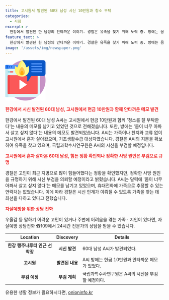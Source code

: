 ```yaml
---
title: 고시원서 발견된 60대 남성 시신 10만원과 청소 부탁
categories:
  - 사회
excerpt: >
  한강에서 발견된 한 남성의 안타까운 이야기. 경찰은 유족을 찾기 위해 노력 중. 방에는 몸이 너무 아파 살고 싶지 않다는 메모가 발견됐고, 현금 10만원과 함께 방에 두고 간 것으로 추정. 고시원 관계자에게 청소를 잘 부탁한다는 쪽지도 남겼다. A씨는 지병으로 힘들어하며 고시원에서 혼자 지냈고, 가족이나 친지와의 연락처도 없었다. 유족 발견을 위해 시신을 부검할 예정. 24시간 상담을 받을 수 있는 자살예방 상담전화 ☎109가 있다.
feature_text: >
  한강에서 발견된 한 남성의 안타까운 이야기. 경찰은 유족을 찾기 위해 노력 중. 방에는 몸이 너무 아파 살고 싶지 않다는 메모가 발견됐고, 현금 10만원과 함께 방에 두고 간 것으로 추정. 고시원 관계자에게 청소를 잘 부탁한다는 쪽지도 남겼다. A씨는 지병으로 힘들어하며 고시원에서 혼자 지냈고, 가족이나 친지와의 연락처도 없었다. 유족 발견을 위해 시신을 부검할 예정. 24시간 상담을 받을 수 있는 자살예방 상담전화 ☎109가 있다.
image: '/assets/img/newspaper.png'
---
```


<p><img src="/assets/img/news.png" alt="rentncar 속보" /></p>

<p><b><span style="color: #ee2323;">한강에서 시신 발견된 60대 남성, 고시원에서 현금 10만원과 함께 안타까운 메모 발견</span></b></p>

<p>한강에서 발견된 60대 남성 A씨는 고시원에서 현금 10만원과 함께 '청소를 잘 부탁한다'는 내용의 메모를 남기고 있었던 것으로 전해졌습니다. 또한, 방에는 '몸이 너무 아파서 살고 싶지 않다'는 내용의 메모도 발견되었습니다. A씨는 가족이나 친지와 교류 없이 고시원에서 혼자 살아왔으며, 기초생활수급 대상자였습니다. 경찰은 A씨의 지문을 확보하여 유족을 찾고 있으며, 국립과학수사연구원은 A씨의 시신을 부검할 예정입니다.</p>

<p data-ke-size="size16"></p>

<p><b><span style="color: #ee2323;">고시원에서 혼자 살아온 60대 남성, 힘든 정황 확인되나 정확한 사망 원인은 부검으로 규명</span></b></p>

<p>경찰은 고인이 최근 지병으로 많이 힘들어했다는 정황을 확인했지만, 정확한 사망 원인을 규명하기 위해 시신 부검을 의뢰할 예정이라고 밝혔습니다. A씨는 달력에 '몸이 너무 아파서 살고 싶지 않다'는 메모를 남기고 있었으며, 휴대전화에 가족으로 추정할 수 있는 연락처는 없었습니다. 이에 따라 경찰은 시신 인계가 이뤄질 수 있도록 가족을 찾는 데 최선을 다하고 있다고 전했습니다.</p>

<p data-ke-size="size16"></p>

<p><b><span style="color: #ee2323;">자살예방을 위한 상담 전화</span></b></p>

<p>우울감 등 말하기 어려운 고민이 있거나 주변에 어려움을 겪는 가족ㆍ지인이 있다면, 자살예방 상담전화 ☎109에서 24시간 전문가의 상담을 받을 수 있습니다.</p>

<p data-ke-size="size16"></p>

<table>
<thead>
    <tr>
        <th>Location</th>
        <th>Discovery</th>
        <th>Details</th>
    </tr>
</thead>
<tbody>
    <tr>
        <td style="text-align: center; height: 17px;"><b>한강 행주나루터 인근 선착장</b></td>
        <td style="text-align: center; height: 17px;"><b>시신 발견</b></td>
        <td>60대 남성 A씨가 발견되었다.</td>
    </tr>
    <tr>
        <td style="text-align: center; height: 17px;"><b>고시원</b></td>
        <td style="text-align: center; height: 17px;"><b>발견된 내용</b></td>
        <td>A씨 방에는 현금 10만원과 안타까운 메모가 있었다.</td>
    </tr>
    <tr>
        <td style="text-align: center; height: 17px;"><b>부검 예정</b></td>
        <td style="text-align: center; height: 17px;"><b>부검 계획</b></td>
        <td>국립과학수사연구원은 A씨의 시신을 부검할 예정이다.</td>
    </tr>
</tbody>
</table>
유용한 생활 정보가 필요하시다면, <a href="https://onioninfo.kr" rel="dofollow">onioninfo.kr</a>


